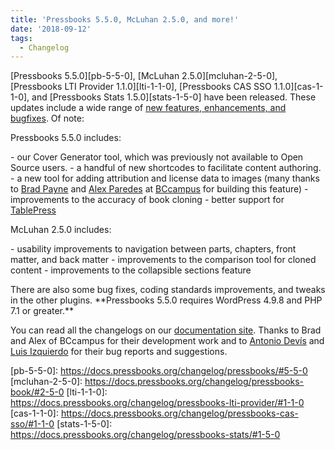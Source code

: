```yaml
---
title: 'Pressbooks 5.5.0, McLuhan 2.5.0, and more!'
date: '2018-09-12'
tags:
  - Changelog
---
```


[Pressbooks 5.5.0][pb-5-5-0], [McLuhan 2.5.0][mcluhan-2-5-0], [Pressbooks LTI Provider
1.1.0][lti-1-1-0], [Pressbooks CAS SSO 1.1.0][cas-1-1-0], and [Pressbooks Stats
1.5.0][stats-1-5-0] have been released. These updates include a wide range of
[new features, enhancements, and bugfixes](https://github.com/orgs/pressbooks/projects/8).
Of note:

Pressbooks 5.5.0 includes:

\- our Cover Generator tool, which was previously not available to Open Source users. - a
handful of new shortcodes to facilitate content authoring. - a new tool for adding
attribution and license data to images (many thanks to
[Brad Payne](https://github.com/bdolor) and [Alex Paredes](https://github.com/alex-418) at
[BCcampus](https://bccampus.ca/) for building this feature) - improvements to the accuracy
of book cloning - better support for [TablePress](https://tablepress.org)

McLuhan 2.5.0 includes:

\- usability improvements to navigation between parts, chapters, front matter, and back
matter - improvements to the comparison tool for cloned content - improvements to the
collapsible sections feature

There are also some bug fixes, coding standards improvements, and tweaks in the other
plugins. \*\*Pressbooks 5.5.0 requires WordPress 4.9.8 and PHP 7.1 or greater.\*\*

You can read all the changelogs on our
[documentation site](https://docs.pressbooks.org/changelog/). Thanks to Brad and Alex of
BCcampus for their development work and to [Antonio Devís](https://github.com/colomet) and
[Luis Izquierdo](https://discourse.pressbooks.org/t/formatting-of-titles-of-collapsed-sections/661)
for their bug reports and suggestions.

[pb-5-5-0]: https://docs.pressbooks.org/changelog/pressbooks/#5-5-0 [mcluhan-2-5-0]:
https://docs.pressbooks.org/changelog/pressbooks-book/#2-5-0 [lti-1-1-0]:
https://docs.pressbooks.org/changelog/pressbooks-lti-provider/#1-1-0 [cas-1-1-0]:
https://docs.pressbooks.org/changelog/pressbooks-cas-sso/#1-1-0 [stats-1-5-0]:
https://docs.pressbooks.org/changelog/pressbooks-stats/#1-5-0
